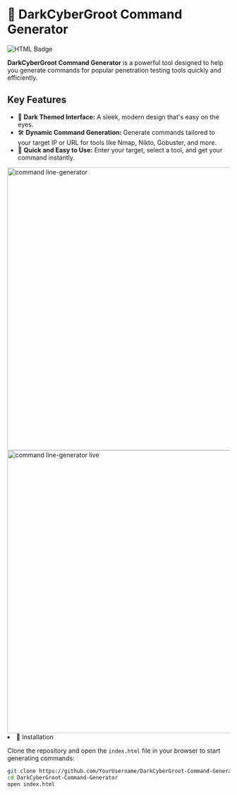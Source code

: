 # 🌟 DarkCyberGroot Command Generator
![HTML Badge](https://img.shields.io/badge/HTML-Command_Generator-green)

**DarkCyberGroot Command Generator** is a powerful tool designed to help you generate commands for popular penetration testing tools quickly and efficiently.

## Key Features

- 🎨 **Dark Themed Interface:** A sleek, modern design that's easy on the eyes.
- 🛠️ **Dynamic Command Generation:** Generate commands tailored to your target IP or URL for tools like Nmap, Nikto, Gobuster, and more.
- 🚀 **Quick and Easy to Use:** Enter your target, select a tool, and get your command instantly.

<img width="641" alt="command line-generator" src="https://github.com/user-attachments/assets/2e83484f-b5f8-4e98-a450-cebbc3d6dcc1">
<img width="641" alt="command line-generator live" src="https://github.com/user-attachments/assets/6446ad2a-5df3-401d-ab7f-90d1ac566755"


- 🚀 Installation

Clone the repository and open the `index.html` file in your browser to start generating commands:

```bash
git clone https://github.com/YourUsername/DarkCyberGroot-Command-Generator.git
cd DarkCyberGroot-Command-Generator
open index.html

